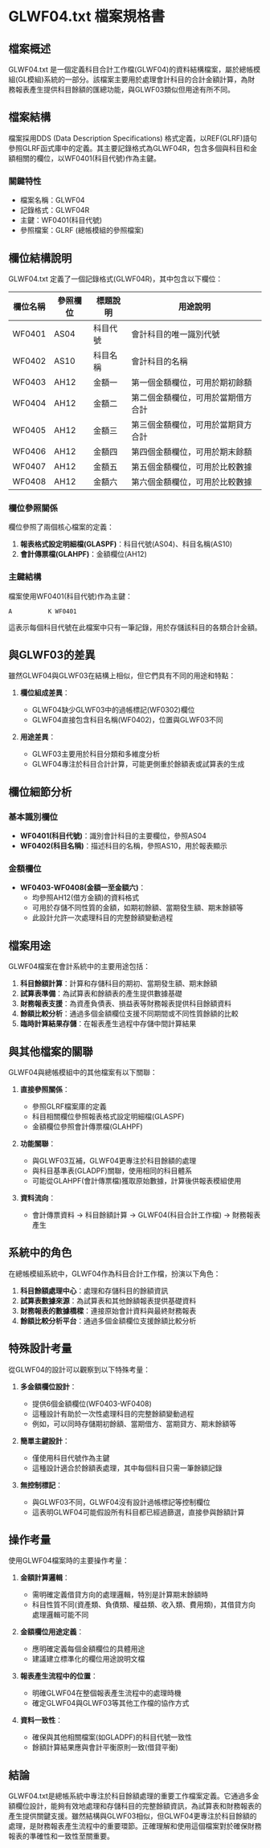 # GLWF04.txt 檔案規格書

## 檔案概述
GLWF04.txt 是一個定義科目合計工作檔(GLWF04)的資料結構檔案，屬於總帳模組(GL模組)系統的一部分。該檔案主要用於處理會計科目的合計金額計算，為財務報表產生提供科目餘額的匯總功能，與GLWF03類似但用途有所不同。

## 檔案結構
檔案採用DDS (Data Description Specifications) 格式定義，以REF(GLRF)語句參照GLRF函式庫中的定義。其主要記錄格式為GLWF04R，包含多個與科目和金額相關的欄位，以WF0401(科目代號)作為主鍵。

### 關鍵特性
- 檔案名稱：GLWF04
- 記錄格式：GLWF04R
- 主鍵：WF0401(科目代號)
- 參照檔案：GLRF (總帳模組的參照檔案)

## 欄位結構說明

GLWF04.txt 定義了一個記錄格式(GLWF04R)，其中包含以下欄位：

| 欄位名稱 | 參照欄位 | 標題說明 | 用途說明 |
|----------|----------|----------|----------|
| WF0401   | AS04     | 科目代號 | 會計科目的唯一識別代號 |
| WF0402   | AS10     | 科目名稱 | 會計科目的名稱 |
| WF0403   | AH12     | 金額一   | 第一個金額欄位，可用於期初餘額 |
| WF0404   | AH12     | 金額二   | 第二個金額欄位，可用於當期借方合計 |
| WF0405   | AH12     | 金額三   | 第三個金額欄位，可用於當期貸方合計 |
| WF0406   | AH12     | 金額四   | 第四個金額欄位，可用於期末餘額 |
| WF0407   | AH12     | 金額五   | 第五個金額欄位，可用於比較數據 |
| WF0408   | AH12     | 金額六   | 第六個金額欄位，可用於比較數據 |

### 欄位參照關係
欄位參照了兩個核心檔案的定義：
1. **報表格式設定明細檔(GLASPF)**：科目代號(AS04)、科目名稱(AS10)
2. **會計傳票檔(GLAHPF)**：金額欄位(AH12)

### 主鍵結構
檔案使用WF0401(科目代號)作為主鍵：
```
A          K WF0401
```

這表示每個科目代號在此檔案中只有一筆記錄，用於存儲該科目的各類合計金額。

## 與GLWF03的差異

雖然GLWF04與GLWF03在結構上相似，但它們具有不同的用途和特點：

1. **欄位組成差異**：
   - GLWF04缺少GLWF03中的過帳標記(WF0302)欄位
   - GLWF04直接包含科目名稱(WF0402)，位置與GLWF03不同

2. **用途差異**：
   - GLWF03主要用於科目分類和多維度分析
   - GLWF04專注於科目合計計算，可能更側重於餘額表或試算表的生成

## 欄位細節分析

### 基本識別欄位
- **WF0401(科目代號)**：識別會計科目的主要欄位，參照AS04
- **WF0402(科目名稱)**：描述科目的名稱，參照AS10，用於報表顯示

### 金額欄位
- **WF0403-WF0408(金額一至金額六)**：
  - 均參照AH12(借方金額)的資料格式
  - 可用於存儲不同性質的金額，如期初餘額、當期發生額、期末餘額等
  - 此設計允許一次處理科目的完整餘額變動過程

## 檔案用途

GLWF04檔案在會計系統中的主要用途包括：

1. **科目餘額計算**：計算和存儲科目的期初、當期發生額、期末餘額
2. **試算表準備**：為試算表和餘額表的產生提供數據基礎
3. **財務報表支援**：為資產負債表、損益表等財務報表提供科目餘額資料
4. **餘額比較分析**：通過多個金額欄位支援不同期間或不同性質餘額的比較
5. **臨時計算結果存儲**：在報表產生過程中存儲中間計算結果

## 與其他檔案的關聯

GLWF04與總帳模組中的其他檔案有以下關聯：

1. **直接參照關係**：
   - 參照GLRF檔案庫的定義
   - 科目相關欄位參照報表格式設定明細檔(GLASPF)
   - 金額欄位參照會計傳票檔(GLAHPF)

2. **功能關聯**：
   - 與GLWF03互補，GLWF04更專注於科目餘額的處理
   - 與科目基準表(GLADPF)關聯，使用相同的科目體系
   - 可能從GLAHPF(會計傳票檔)獲取原始數據，計算後供報表模組使用

3. **資料流向**：
   - 會計傳票資料 → 科目餘額計算 → GLWF04(科目合計工作檔) → 財務報表產生

## 系統中的角色

在總帳模組系統中，GLWF04作為科目合計工作檔，扮演以下角色：

1. **科目餘額處理中心**：處理和存儲科目的餘額資訊
2. **試算表數據來源**：為試算表和其他餘額報表提供基礎資料
3. **財務報表的數據橋樑**：連接原始會計資料與最終財務報表
4. **餘額比較分析平台**：通過多個金額欄位支援餘額比較分析

## 特殊設計考量

從GLWF04的設計可以觀察到以下特殊考量：

1. **多金額欄位設計**：
   - 提供6個金額欄位(WF0403-WF0408)
   - 這種設計有助於一次性處理科目的完整餘額變動過程
   - 例如，可以同時存儲期初餘額、當期借方、當期貸方、期末餘額等

2. **簡單主鍵設計**：
   - 僅使用科目代號作為主鍵
   - 這種設計適合於餘額表處理，其中每個科目只需一筆餘額記錄

3. **無控制標記**：
   - 與GLWF03不同，GLWF04沒有設計過帳標記等控制欄位
   - 這表明GLWF04可能假設所有科目都已經過篩選，直接參與餘額計算

## 操作考量

使用GLWF04檔案時的主要操作考量：

1. **金額計算邏輯**：
   - 需明確定義借貸方向的處理邏輯，特別是計算期末餘額時
   - 科目性質不同(資產類、負債類、權益類、收入類、費用類)，其借貸方向處理邏輯可能不同

2. **金額欄位用途定義**：
   - 應明確定義每個金額欄位的具體用途
   - 建議建立標準化的欄位用途說明文檔

3. **報表產生流程中的位置**：
   - 明確GLWF04在整個報表產生流程中的處理時機
   - 確定GLWF04與GLWF03等其他工作檔的協作方式

4. **資料一致性**：
   - 確保與其他相關檔案(如GLADPF)的科目代號一致性
   - 餘額計算結果應與會計平衡原則一致(借貸平衡)

## 結論

GLWF04.txt是總帳系統中專注於科目餘額處理的重要工作檔案定義。它通過多金額欄位設計，能夠有效地處理和存儲科目的完整餘額資訊，為試算表和財務報表的產生提供關鍵支援。雖然結構與GLWF03相似，但GLWF04更專注於科目餘額的處理，是財務報表產生流程中的重要環節。正確理解和使用這個檔案對於確保財務報表的準確性和一致性至關重要。 